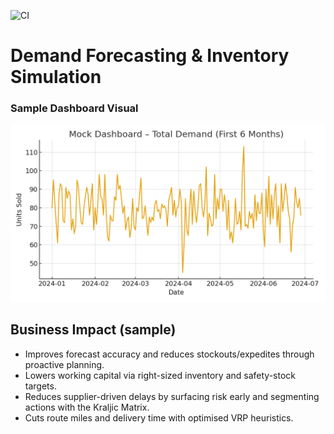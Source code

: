 ![CI](https://github.com/<sidkhanna8>/demand-forecasting-inventory-simulation/actions/workflows/python-ci.yml/badge.svg
)

# Demand Forecasting & Inventory Simulation


### Sample Dashboard Visual
![Mock Demand TS](dashboards/mock_demand_timeseries.png)


## Business Impact (sample)
- Improves forecast accuracy and reduces stockouts/expedites through proactive planning.
- Lowers working capital via right-sized inventory and safety-stock targets.
- Reduces supplier-driven delays by surfacing risk early and segmenting actions with the Kraljic Matrix.
- Cuts route miles and delivery time with optimised VRP heuristics.
